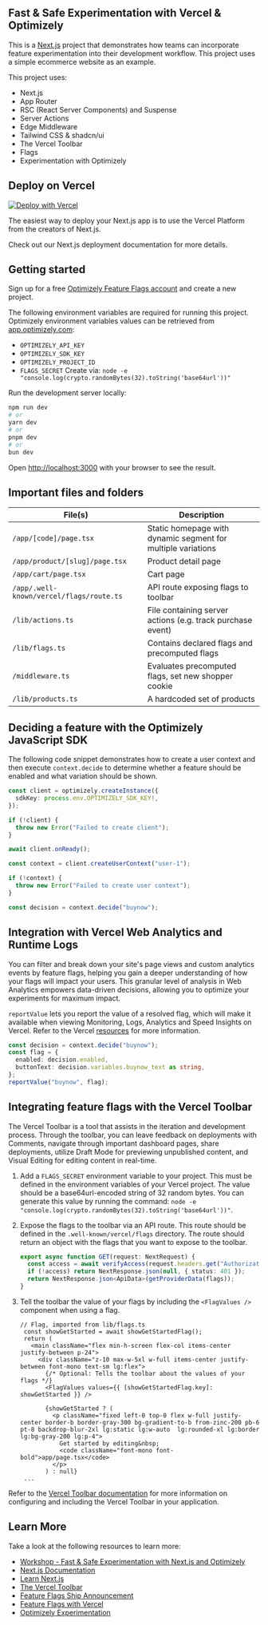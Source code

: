 ## Fast & Safe Experimentation with Vercel & Optimizely

This is a [Next.js](https://nextjs.org/) project that demonstrates how teams can incorporate feature experimentation into their development workflow. This project uses a simple ecommerce website as an example.

This project uses:

- Next.js
- App Router
- RSC (React Server Components) and Suspense
- Server Actions
- Edge Middleware
- Tailwind CSS & shadcn/ui
- The Vercel Toolbar
- Flags
- Experimentation with Optimizely

## Deploy on Vercel

[![Deploy with Vercel](https://vercel.com/button)](<https://vercel.com/new/clone?repository-url=https%3A%2F%2Fgithub.com%2Fvercel%2Fvercel-optimizely-experimentation%2Ftree%2Fmain&env=OPTIMIZELY_API_KEY,OPTIMIZELY_SDK_KEY,OPTIMIZELY_PROJECT_ID,FLAGS_SECRET&envDescription=Execute%20the%20following%20command%20to%20create%20a%20secret%3A%20node%20-e%20%22console.log(crypto.randomBytes(32).toString('base64url'))%22&project-name=vercel-optimizely-experimentation&repository-name=vercel-optimizely-experimentation&demo-title=Vercel%20Experimentation&demo-description=A%20Next.js%20project%20using%20Optimizely%20for%20experimentation&demo-url=https%3A%2F%2Fvercel.com%2Fvercel-optimizely-experimentation.vercel.app>)

The easiest way to deploy your Next.js app is to use the Vercel Platform from the creators of Next.js.

Check out our Next.js deployment documentation for more details.

## Getting started

Sign up for a free [Optimizely Feature Flags account](https://www.optimizely.com/enhancements/free-feature-flagging) and create a new project.

The following environment variables are required for running this project. Optimizely environment variables values can be retrieved from [app.optimizely.com](https://app.optimizely.com/):

- `OPTIMIZELY_API_KEY`
- `OPTIMIZELY_SDK_KEY`
- `OPTIMIZELY_PROJECT_ID`
- `FLAGS_SECRET`
  Create via: `node -e "console.log(crypto.randomBytes(32).toString('base64url'))"`

Run the development server locally:

```bash
npm run dev
# or
yarn dev
# or
pnpm dev
# or
bun dev
```

Open [http://localhost:3000](http://localhost:3000) with your browser to see the result.

## Important files and folders

| File(s)                                  | Description                                                  |
| ---------------------------------------- | ------------------------------------------------------------ |
| `/app/[code]/page.tsx`                   | Static homepage with dynamic segment for multiple variations |
| `/app/product/[slug]/page.tsx`           | Product detail page                                          |
| `/app/cart/page.tsx`                     | Cart page                                                    |
| `/app/.well-known/vercel/flags/route.ts` | API route exposing flags to toolbar                          |
| `/lib/actions.ts`                        | File containing server actions (e.g. track purchase event)   |
| `/lib/flags.ts`                          | Contains declared flags and precomputed flags                |
| `/middleware.ts`                         | Evaluates precomputed flags, set new shopper cookie          |
| `/lib/products.ts`                       | A hardcoded set of products                                  |

## Deciding a feature with the Optimizely JavaScript SDK

The following code snippet demonstrates how to create a user context and then execute `context.decide` to determine whether a feature should be enabled and what variation should be shown.

```typescript
const client = optimizely.createInstance({
  sdkKey: process.env.OPTIMIZELY_SDK_KEY!,
});

if (!client) {
  throw new Error("Failed to create client");
}

await client.onReady();

const context = client.createUserContext("user-1");

if (!context) {
  throw new Error("Failed to create user context");
}

const decision = context.decide("buynow");
```

## Integration with Vercel Web Analytics and Runtime Logs

You can filter and break down your site's page views and custom analytics events by feature flags, helping you gain a deeper understanding of how your flags will impact your users. This granular level of analysis in Web Analytics empowers data-driven decisions, allowing you to optimize your experiments for maximum impact.

`reportValue` lets you report the value of a resolved flag, which will make it available when viewing Monitoring, Logs, Analytics and Speed Insights on Vercel. Refer to the Vercel [resources](https://vercel.com/blog/introducing-platform-wide-understanding-and-experimental-nextjs-design-pattern) for more information.

```typescript
const decision = context.decide("buynow");
const flag = {
  enabled: decision.enabled,
  buttonText: decision.variables.buynow_text as string,
};
reportValue("buynow", flag);
```

## Integrating feature flags with the Vercel Toolbar

The Vercel Toolbar is a tool that assists in the iteration and development process. Through the toolbar, you can leave feedback on deployments with Comments, navigate through important dashboard pages, share deployments, utilize Draft Mode for previewing unpublished content, and Visual Editing for editing content in real-time.

1. Add a `FLAGS_SECRET` environment variable to your project.
   This must be defined in the environment variables of your Vercel project.
   The value should be a base64url-encoded string of 32 random bytes. You can generate this value by running the command: `node -e "console.log(crypto.randomBytes(32).toString('base64url'))"`.
2. Expose the flags to the toolbar via an API route.
   This route should be defined in the `.well-known/vercel/flags` directory. The route should return an object with the flags that you want to expose to the toolbar.

   ```ts
   export async function GET(request: NextRequest) {
     const access = await verifyAccess(request.headers.get("Authorization"));
     if (!access) return NextResponse.json(null, { status: 401 });
     return NextResponse.json<ApiData>(getProviderData(flags));
   }
   ```

3. Tell the toolbar the value of your flags by including the `<FlagValues />` component when using a flag.

   ```tsx
   // Flag, imported from lib/flags.ts
    const showGetStarted = await showGetStartedFlag();
    return (
      <main className="flex min-h-screen flex-col items-center justify-between p-24">
        <div className="z-10 max-w-5xl w-full items-center justify-between font-mono text-sm lg:flex">
          {/* Optional: Tells the toolbar about the values of your flags */}
          <FlagValues values={{ [showGetStartedFlag.key]: showGetStarted }} />

          {showGetStarted ? (
            <p className="fixed left-0 top-0 flex w-full justify-center border-b border-gray-300 bg-gradient-to-b from-zinc-200 pb-6 pt-8 backdrop-blur-2xl lg:static lg:w-auto  lg:rounded-xl lg:border lg:bg-gray-200 lg:p-4">
              Get started by editing&nbsp;
              <code className="font-mono font-bold">app/page.tsx</code>
            </p>
          ) : null}
    ...
   ```

Refer to the [Vercel Toolbar documentation](https://vercel.com/docs/workflow-collaboration/vercel-toolbar) for more information on configuring and including the Vercel Toolbar in your application.

## Learn More

Take a look at the following resources to learn more:

- [Workshop - Fast & Safe Experimentation with Next.js and Optimizely](https://vercel.com/resources/workshop-fast-and-safe-experimentation)
- [Next.js Documentation](https://nextjs.org/docs)
- [Learn Next.js](https://nextjs.org/learn)
- [The Vercel Toolbar](https://vercel.com/docs/workflow-collaboration/vercel-toolbar)
- [Feature Flags Ship Announcement](https://vercel.com/blog/feature-flags)
- [Feature Flags with Vercel](https://vercel.com/docs/workflow-collaboration/feature-flags)
- [Optimizely Experimentation](https://www.optimizely.com/products/feature-experimentation/)
